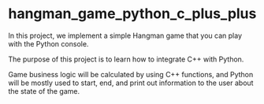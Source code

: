 # hangman_game_python_c_plus_plus

In this project, we implement a simple Hangman game that you can play with the Python console. 

The purpose of this project is to learn how to integrate C++ with Python.

Game business logic will be calculated by using C++ functions, and Python will 
be mostly used to start, end, and print out information to the user about the state 
of the game.
